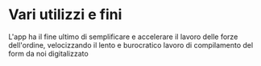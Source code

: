 # Vari utilizzi e fini 
L'app ha il fine ultimo di semplificare e accelerare il lavoro delle forze dell'ordine, velocizzando il lento e burocratico lavoro di compilamento del form da noi digitalizzato
